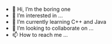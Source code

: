 - 👋 Hi, I’m the boring one
- 👀 I’m interested in ...
- 🌱 I’m currently learning C++ and Java
- 💞️ I’m looking to collaborate on ...
- 📫 How to reach me ...

<!---
mietheweirdo/mietheweirdo is a ✨ special ✨ repository because its `README.md` (this file) appears on your GitHub profile.
You can click the Preview link to take a look at your changes.
--->
